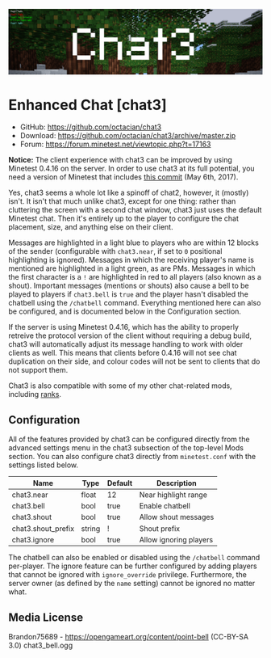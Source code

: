 ![Screenshot](.gh-screenshot.png)

Enhanced Chat [chat3]
=======================
- GitHub: https://github.com/octacian/chat3
- Download: https://github.com/octacian/chat3/archive/master.zip
- Forum: https://forum.minetest.net/viewtopic.php?t=17163

**Notice:** The client experience with chat3 can be improved by using Minetest 0.4.16 on the server. In order to use chat3 at its full potential, you need a version of Minetest that includes [this commit](https://github.com/minetest/minetest/commit/43d1f375d18a2fbc547a9b4f23d1354d645856ca) (May 6th, 2017).

Yes, chat3 seems a whole lot like a spinoff of chat2, however, it (mostly) isn't. It isn't that much unlike chat3, except for one thing: rather than cluttering the screen with a second chat window, chat3 just uses the default Minetest chat. Then it's entirely up to the player to configure the chat placement, size, and anything else on their client.

Messages are highlighted in a light blue to players who are within 12 blocks of the sender (configurable with `chat3.near`, if set to `0` positional highlighting is ignored). Messages in which the receiving player's name is mentioned are highlighted in a light green, as are PMs. Messages in which the first character is a `!` are highlighted in red to all players (also known as a shout). Important messages (mentions or shouts) also cause a bell to be played to players if `chat3.bell` is `true` and the player hasn't disabled the chatbell using the `/chatbell` command. Everything mentioned here can also be configured, and is documented below in the Configuration section.

If the server is using Minetest 0.4.16, which has the ability to properly retreive the protocol version of the client without requiring a debug build, chat3 will automatically adjust its message handling to work with older clients as well. This means that clients before 0.4.16 will not see chat duplication on their side, and colour codes will not be sent to clients that do not support them.

Chat3 is also compatible with some of my other chat-related mods, including [ranks](https://forum.minetest.net/viewtopic.php?f=9&t=17640).

Configuration
-------------

All of the features provided by chat3 can be configured directly from the advanced settings menu in the chat3 subsection of the top-level Mods section. You can also configure chat3 directly from `minetest.conf` with the settings listed below.

| Name               | Type   | Default | Description             |
| ------------------ | ------ | ------- | ----------------------- |
| chat3.near         | float  | 12      | Near highlight range    |
| chat3.bell         | bool   | true    | Enable chatbell         |
| chat3.shout        | bool   | true    | Allow shout messages    |
| chat3.shout_prefix | string | !       | Shout prefix            |
| chat3.ignore       | bool   | true    | Allow ignoring players  |

The chatbell can also be enabled or disabled using the `/chatbell` command per-player. The ignore feature can be further configured by adding players that cannot be ignored with `ignore_override` privilege. Furthermore, the server owner (as defined by the `name` setting) cannot be ignored no matter what.

Media License
-------------

Brandon75689 - https://opengameart.org/content/point-bell (CC-BY-SA 3.0)
	chat3_bell.ogg

